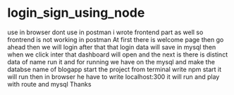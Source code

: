 # login_sign_using_node
 use in browser dont use in postman i wrote frontend part as well so frontrend is not working in postman At first there is welcome page then go ahead then we will login after that that login data will save in mysql then when we click inter that dashboard will open and the next is there is  distinct data of name 
run it and for running we have on the mysql and make the databse name of blogapp  start the project from terminal write npm start it will run then in browser he have to write localhost:300 it will run and play with route and mysql
Thanks

